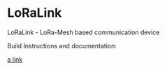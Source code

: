 # LoRaLink
LoRaLink - LoRa-Mesh based communication device

Build Instructions and documentation:

[a link](https://github.com/trlink/LoRaLink/blob/main/LoRaLinkWeb/public_html/build/build.html)
